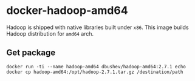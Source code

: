 docker-hadoop-amd64
===================

Hadoop is shipped with native libraries built under `x86`. This image builds Hadoop distribution for `amd64` arch.

## Get package

    docker run -ti --name hadoop-amd64 dbushev/hadoop-amd64:2.7.1 echo
    docker cp hadoop-amd64:/opt/hadoop-2.7.1.tar.gz /destination/path
